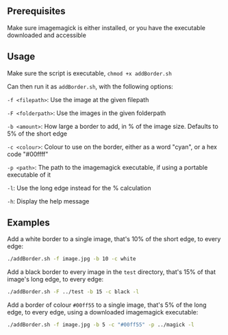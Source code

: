 ## Prerequisites
Make sure imagemagick is either installed, or you have the executable downloaded and accessible

## Usage
Make sure the script is executable, `chmod +x addBorder.sh`

Can then run it as `addBorder.sh`, with the following options:

`-f <filepath>`: Use the image at the given filepath

`-F <folderpath>`: Use the images in the given folderpath

`-b <amount>`: How large a border to add, in % of the image size. Defaults to 5% of the short edge

`-c <colour>`: Colour to use on the border, either as a word "cyan", or a hex code "#00ffff"

`-p <path>`: The path to the imagemagick executable, if using a portable executable of it

`-l`: Use the long edge instead for the % calculation

`-h`: Display the help message

## Examples

Add a white border to a single image, that's 10% of the short edge, to every edge:
```bash
./addBorder.sh -f image.jpg -b 10 -c white
```

Add a black border to every image in the `test` directory, that's 15% of that image's long edge, to every edge:
```bash
./addBorder.sh -F ../test -b 15 -c black -l
```

Add a border of colour `#00ff55` to a single image, that's 5% of the long edge, to every edge, using a downloaded imagemagick executable:
```bash
./addBorder.sh -f image.jpg -b 5 -c "#00ff55" -p ../magick -l
```
